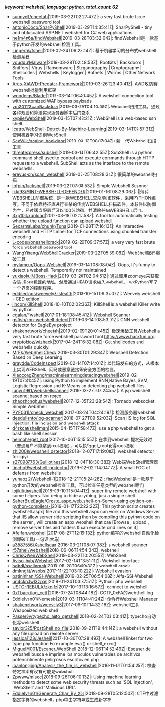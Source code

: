 *******keyword: webshell, language: python, total_count: 62*******

* [sunnyelf/cheetah](https://github.com/sunnyelf/cheetah)|2019-03-22T02:27:47Z|: a very fast brute force webshell password tool
* [antonioCoco/SharPyShell](https://github.com/antonioCoco/SharPyShell)|2019-03-29T14:35:41Z|: SharPyShell - tiny and obfuscated ASP.NET webshell for C# web applications
* [he1m4n6a/findWebshell](https://github.com/he1m4n6a/findWebshell)|2019-03-28T03:32:04Z|: findWebshell是一款基于python开发的webshell检测工具。
* [Lingerhk/fshell](https://github.com/Lingerhk/fshell)|2019-02-24T09:28:14Z|: 基于机器学习的分布式webshell检测系统
* [vduddu/Malware](https://github.com/vduddu/Malware)|2019-03-28T02:48:53Z|: Rootkits | Backdoors | Sniffers | Virus | Ransomware | Steganography | Cryptography | Shellcodes | Webshells | Keylogger | Botnets | Worms | Other Network Tools
* [Ares-X/AWD-Predator-Framework](https://github.com/Ares-X/AWD-Predator-Framework)|2019-03-26T23:40:41Z|: AWD攻防赛webshell批量利用框架
* [wonderqs/Blade](https://github.com/wonderqs/Blade)|2019-03-14T06:40:45Z|: A webshell connection tool with customized WAF bypass payloads
* [ym2011/ScanBackdoor](https://github.com/ym2011/ScanBackdoor)|2019-03-29T04:10:59Z|: Webshell扫描工具，通过各种规则和算法实现服务器脚本后门查杀
* [xypiie/WebShell](https://github.com/xypiie/WebShell)|2019-03-15T07:43:21Z|: WebShell is a web-based ssh shell. 
* [lcatro/WebShell-Detect-By-Machine-Learning](https://github.com/lcatro/WebShell-Detect-By-Machine-Learning)|2019-03-14T07:57:31Z|: 使用机器学习识别WebShell
* [SecWiki/scaing-backdoor](https://github.com/SecWiki/scaing-backdoor)|2019-03-12T08:17:04Z|: 新一代Webshell扫描工具
* [threatexpress/subshell](https://github.com/threatexpress/subshell)|2019-03-14T06:42:55Z|: SubShell is a python command shell used to control and execute commands through HTTP requests to a webshell. SubShell acts as the interface to the remote webshells.
* [erevus-cn/scan_webshell](https://github.com/erevus-cn/scan_webshell)|2019-02-25T08:28:34Z|: 很简单的webshell扫描
* [jofpin/fuckshell](https://github.com/jofpin/fuckshell)|2019-03-22T07:08:53Z|: Simple Webshell Scanner
* [jkkj93/MINT-WEBSHELL-DEFENDER](https://github.com/jkkj93/MINT-WEBSHELL-DEFENDER)|2019-01-16T08:29:06Z|: :leaves:薄荷WEBSHELL防御系统，是一款WEBSHELL查杀/防御软件，采用PYTHON编写。不同于依靠特征库进行查杀的传统WEBSHELL扫描软件。本软件以防御为主，经过适当配置后可以100%防御，并清除任何WEBSHELL后门。
* [3xp10it/xupload](https://github.com/3xp10it/xupload)|2019-03-18T02:17:58Z|: A tool for automatically testing whether the upload function can upload webshell
* [SecarmaLabs/chunkyTuna](https://github.com/SecarmaLabs/chunkyTuna)|2019-01-28T17:16:13Z|: An interactive webshell and HTTP tunnel for TCP connections using chunked transfer encoding
* [L-codes/oneshellcrack](https://github.com/L-codes/oneshellcrack)|2019-02-20T09:37:57Z|: a very very fast brute force webshell password tool
* [WangYihang/WebShellCracker](https://github.com/WangYihang/WebShellCracker)|2019-03-22T05:39:08Z|: WebShell密码爆破工具
* [mylamour/Oops-Webshell](https://github.com/mylamour/Oops-Webshell)|2019-03-14T08:08:04Z|: Oops, It's funny to detect a webshell. Temporarily not maintained
* [yuxiaokui/JBoss-Hack](https://github.com/yuxiaokui/JBoss-Hack)|2019-03-20T02:04:51Z|: 通过调用zoomeye来获取安装JBoss机器的地址，然后通过HEAD请求植入webshell。 wxPython写了一个界面的控制程序。
* [edibledinos/weevely3-stealth](https://github.com/edibledinos/weevely3-stealth)|2018-10-15T09:37:07Z|: Weevely webshell - CED edition!
* [jincon/KillShell](https://github.com/jincon/KillShell)|2018-10-10T02:02:36Z|: KillShell is a webshell Killer write by python
* [cgalan/Fwshell](https://github.com/cgalan/Fwshell)|2017-01-18T08:45:41Z|: Webshell Scanner
* [gsfish/cnn-webshell-detect](https://github.com/gsfish/cnn-webshell-detect)|2019-03-14T08:53:01Z|: CNN webshell detector for EagleEye project
* [shakenetwork/cheetah](https://github.com/shakenetwork/cheetah)|2019-02-09T20:01:45Z|: 极速爆破工具Webshell  a very fast brute force webshell password tool https://www.hackfun.org
* [cryptobioz/wizhack](https://github.com/cryptobioz/wizhack)|2017-04-24T16:32:08Z|: Get shellcodes and webshells quickly.
* [MrFk/WebShellCheck](https://github.com/MrFk/WebShellCheck)|2019-03-30T01:29:34Z|: Webshell Detection Based on Deep Learning
* [grayddq/CodeInspect](https://github.com/grayddq/CodeInspect)|2019-02-14T07:14:01Z|: 以代码发布的方式，从根本上实现WEBShell、网马或恶意链接等安全方面的检测。
* [XiaocongZheng/machinelearnningdetecingwebshell](https://github.com/XiaocongZheng/machinelearnningdetecingwebshell)|2019-02-19T07:41:45Z|: using Python to implement RNN,Native Bayes, SVM, Logistic Regression and K-Means on detecting php webshell files
* [junyu1991/webshellscanner](https://github.com/junyu1991/webshellscanner)|2019-03-27T07:24:55Z|: A jsp webshell scanner,based on regex .
* [zhaozhonghua/webshell](https://github.com/zhaozhonghua/webshell)|2017-12-05T23:28:54Z|: Tornado websocket Simple WebShell
* [PYF0311/check_webshell](https://github.com/PYF0311/check_webshell)|2017-08-24T04:24:19Z|: 检测服务器webshell
* [desdulianto/log-scanner](https://github.com/desdulianto/log-scanner)|2018-07-27T09:52:03Z|: Scan IIS log for SQL injection, file inclusion and webshell attack
* [d4rkcat/shellman](https://github.com/d4rkcat/shellman)|2015-04-15T17:58:47Z|: use a php webshell to get a bash like shell session
* [heimohe/get_root](https://github.com/heimohe/get_root)|2017-10-06T15:15:55Z|: 在拿到webshell 提权无效时（普通用户不能拿到root权限），可以执行get_root获得root权限
* [zhl2008/webshell_detector](https://github.com/zhl2008/webshell_detector)|2018-12-07T17:19:08Z|: webshell detector for iqiyi
* [s270987763/Guillotines](https://github.com/s270987763/Guillotines)|2018-12-04T18:30:38Z|: Web端WebShell管理器
* [tincho9/webshell-protector](https://github.com/tincho9/webshell-protector)|2019-02-02T14:04:17Z|: A small POC of defense from webshells
* [yuhaozi2/Webshell-1](https://github.com/yuhaozi2/Webshell-1)|2018-12-21T05:24:28Z|: findWebshell是一款基于python开发的webshell检查工具，可以检查任意类型的webshell后门
* [lojikil/tinyshell](https://github.com/lojikil/tinyshell)|2018-09-10T15:04:41Z|: super tiny remote webshell with some helpers. Not trying to hide anything, just a simple shell
* [SaherBlueEagle/Create_aspx_web_shell-on-Server-using-python-on-python-compilers-](https://github.com/SaherBlueEagle/Create_aspx_web_shell-on-Server-using-python-on-python-compilers-)|2019-01-17T23:22:22Z|: This python script creates [webshell.aspx] file and this webshell aspx can work on Windows Server that IIS allow server side scripting then by compiling this python code on the server , will create an aspx webshell that can [Browse , upload , remove server files and folders  & can execute cmd lines on it]
* [Afeifan/webshell](https://github.com/Afeifan/webshell)|2017-08-27T12:16:13Z|: python编写的webshell自动化检测爆破工具(一句话,大马)
* [a3587556/Xshellscan](https://github.com/a3587556/Xshellscan)|2016-03-21T08:07:38Z|: a webshell scanner
* [r57shell/webshell](https://github.com/r57shell/webshell)|2018-06-06T14:54:34Z|: webshell
* [ChrisQWei/WebShell](https://github.com/ChrisQWei/WebShell)|2019-03-22T10:20:55Z|: WebShell
* [Aviso-hub/Webshell](https://github.com/Aviso-hub/Webshell)|2017-02-14T13:51:11Z|: Webshell interface
* [hdbdl/shellcrack](https://github.com/hdbdl/shellcrack)|2018-05-28T06:59:32Z|: webshell crack
* [dmknght/wsobs](https://github.com/dmknght/wsobs)|2017-11-22T03:10:22Z|: Webshell evasion
* [batininhani/SSI-Webshell](https://github.com/batininhani/SSI-Webshell)|2019-02-25T06:54:08Z|: Alfa-SSI-Webshell
* [un4ckn0wl3z/xel](https://github.com/un4ckn0wl3z/xel)|2019-01-24T03:37:51Z|: Python+php webshell
* [USTC-NEBULA/zknife](https://github.com/USTC-NEBULA/zknife)|2017-10-13T13:16:57Z|: connect to webshell
* [0xTback/log_cctf](https://github.com/0xTback/log_cctf)|2016-07-24T08:44:18Z|: CCTF_0xFA的webshell log
* [EddieIvan01/Nemesis](https://github.com/EddieIvan01/Nemesis)|2019-03-11T04:41:24Z|: 命令行Webshell Manager
* [shakenetwork/weevely3](https://github.com/shakenetwork/weevely3)|2017-09-10T14:32:16Z|: webshell工具  Weaponized web shell
* [Passer6y/typecho_auto_getshell](https://github.com/Passer6y/typecho_auto_getshell)|2018-02-24T03:03:41Z|: typecho自动化写webshell
* [savior325/PostShell_no_file](https://github.com/savior325/PostShell_no_file)|2018-09-21T19:44:14Z|: a webshell without any file upload on remote server
* [jessica1123/Jeshell](https://github.com/jessica1123/Jeshell)|2017-10-30T07:28:49Z|: A webshell linker for two type php function Forexample eval() or shell_exec()
* [MiguelM001/Escaner_WebShell](https://github.com/MiguelM001/Escaner_WebShell)|2018-12-06T14:52:49Z|: Escaner de webshell busca e imprime los modulos vulnerables de archivos potencialmente peligrosos escritos en php
* [ioanlongjing/Analysis_the_file_is_webshell](https://github.com/ioanlongjing/Analysis_the_file_is_webshell)|2016-11-01T01:54:25Z|: 檢查特定檔案有沒有可能是webshell
* [Zpwww/mlsec](https://github.com/Zpwww/mlsec)|2018-09-26T06:10:13Z|: Using machine learning methods to detect some web security threats such as 'SQL Injection', 'WebShell' and 'Malicious URL'.
* [EddieIvan01/Generate_Char_By_Xor](https://github.com/EddieIvan01/Generate_Char_By_Xor)|2018-09-28T05:12:50Z|: CTF中过滤指定字符的webshell，php中由字符异或生成新字符
